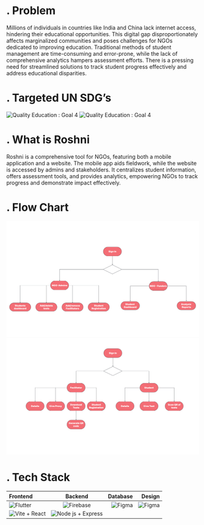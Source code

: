#  . Problem
Millions of individuals in countries like India and China lack internet access, hindering their educational opportunities. This digital gap disproportionately affects marginalized communities and poses challenges for NGOs dedicated to improving education. Traditional methods of student management are time-consuming and error-prone, while the lack of comprehensive analytics hampers assessment efforts. There is a pressing need for streamlined solutions to track student progress effectively and address educational disparities.

# . Targeted UN SDG’s
<img src="https://www.un.org/sustainabledevelopment/wp-content/uploads/2019/08/E-Goal-04-1024x1024.png" alt="Quality Education : Goal 4"  height="450" width = "2000">
<img src="https://upload.wikimedia.org/wikipedia/commons/thumb/d/d4/Sustainable_Development_Goal_10.png/1200px-Sustainable_Development_Goal_10.png" alt="Quality Education : Goal 4"  height="450" width = "2000">



# . What is Roshni
Roshni is a comprehensive tool for NGOs, featuring both a mobile application and a website. The mobile app aids fieldwork, while the website is accessed by admins and stakeholders. It centralizes student information, offers assessment tools, and provides analytics, empowering NGOs to track progress and demonstrate impact effectively.

# . Flow Chart
![Flow of Web App](<Flow Chart - Web App.png>)
![Flow of Mobile App](<Flow Chart - Mobile App (2).png>)

# . Tech Stack
| Frontend | Backend | Database | Design 
| :----------- | :------------: | -----------: | -----------: | 
|<img src="https://imgs.search.brave.com/ZUmaclDyhvTkZyrBZaDW1xnuBuhiGR32EBv82ApJyDs/rs:fit:860:0:0/g:ce/aHR0cHM6Ly9zdG9y/YWdlLmdvb2dsZWFw/aXMuY29tL2Ntcy1z/dG9yYWdlLWJ1Y2tl/dC9pbWFnZXMvRmx1/dHRlcl8zMTlfU3Rp/bGxfVjEud2lkdGgt/NjM1LnBuZw" alt="Flutter"  height="50" width = "120"> | <img src="https://firebase.google.com/static/downloads/brand-guidelines/PNG/logo-built_white.png" alt="Firebase"   height="50"> | <img src="https://miro.medium.com/v2/resize:fit:1200/1*a2Da_CQHUsSKTCTRI2tYhQ.png" alt="Figma"  height="50">| <img src="https://vectorlogoseek.com/wp-content/uploads/2020/06/figma-vector-logo.png" alt="Figma"  height="50" width="190">
|<img src="https://miro.medium.com/v2/resize:fit:1400/1*MeD_C_W2dW_BneYvs_qoeQ.png" alt="Vite + React"   height="50">  | <img src="https://media.dev.to/cdn-cgi/image/width=1000,height=420,fit=cover,gravity=auto,format=auto/https%3A%2F%2Fdev-to-uploads.s3.amazonaws.com%2Fuploads%2Farticles%2Fzojuy79lo3fn3qdt7g6p.png" alt="Node js + Express"   height="50">

